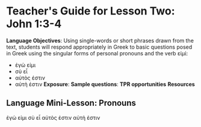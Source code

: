 <h1>Teacher's Guide for Lesson Two: John 1:3-4</h1>

<strong>Language Objectives</strong>:
Using single-words or short phrases drawn from the text, students will respond appropriately in Greek to basic questions posed in Greek using the singular forms of personal pronouns and the verb εἰμί: 
* ἐγὼ εἰμι
* σὺ εἶ
* αὐτὸς ἐστιν
* αὐτὴ ἐστιν
<strong>Exposure</strong>:
<strong>Sample questions</strong>:
<strong>TPR opportunities</strong>
<strong>Resources</strong>

<h2>Language Mini-Lesson: Pronouns</h2>ἐγὼ εἰμι
σὺ εἶ
αὐτὸς ἐστιν
αὐτὴ ἐστιν


